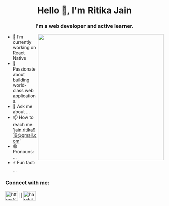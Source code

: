 

<!--
**jainritika9/jainritika9** is a ✨ _special_ ✨ repository because its `README.md` (this file) appears on your GitHub profile.

Here are some ideas to get you started:-->
<h1 align="center">Hello 👋, I'm Ritika Jain</h1>
<h3 align="center">I'm a web developer and active learner.</h3>
<img align ="right" width="400" src="https://www.pinterest.com/pin/642607440569761384/">

- 🔭 I’m currently working on React Native
- 🌱 Passionate about building world-class web applications.
- 💬 Ask me about ...
- 📫 How to reach me: 'jain.ritika919@gmail.com'
- 😄 Pronouns: ...
- ⚡ Fun fact: ...

<h3 align="left">Connect with me:</h3>
<p align="left">
<a href="https://www.linkedin.com/in/ritika-jain19/" target="blank"><img align="center" src="https://raw.githubusercontent.com/rahuldkjain/github-profile-readme-generator/master/src/images/icons/Social/linked-in-alt.svg" alt="https://www.linkedin.com/in/harshitpaneri29/" height="30" width="40" /></a> ||
<a href="https://www.instagram.com/jain_ritika9/" target="blank"><img align="center" src="https://raw.githubusercontent.com/rahuldkjain/github-profile-readme-generator/master/src/images/icons/Social/instagram.svg" alt="harshit___29" height="30" width="40" /></a>
</p>


